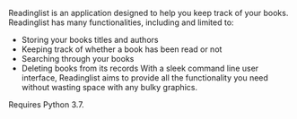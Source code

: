 Readinglist is an application designed to help you keep track of your books. Readinglist has many functionalities, including and limited to:
- Storing your books titles and authors
- Keeping track of whether a book has been read or not
- Searching through your books
- Deleting books from its records
With a sleek command line user interface, Readinglist aims to provide all the functionality you need without wasting space with any bulky graphics.

Requires Python 3.7.